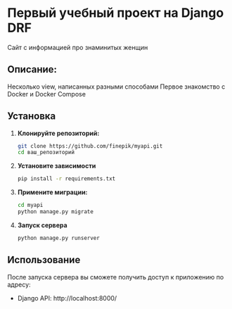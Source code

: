 # Первый учебный проект на Django DRF
Сайт с информацией про знаминитых женщин

## Описание:

Несколько view, написанных разными способами
Первое знакомство с Docker и Docker Compose

## Установка

1. **Клонируйте репозиторий:**

   ```bash
   git clone https://github.com/finepik/myapi.git
   cd ваш_репозиторий
   ```
2. **Установите зависимости**
    ```bash
    pip install -r requirements.txt
    ```
3. **Примените миграции:**
    ```bash
    cd myapi
    python manage.py migrate
    ```
   
5. **Запуск сервера**
    ```bash
    python manage.py runserver
    ```

## Использование
После запуска сервера вы сможете получить доступ к приложению по адресу:
- Django API: http://localhost:8000/
